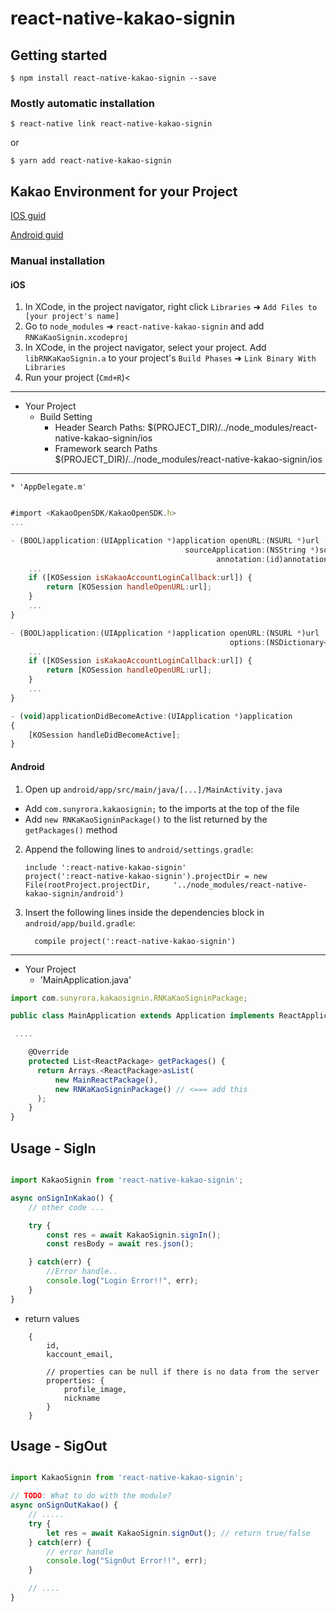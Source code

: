 
# react-native-kakao-signin

## Getting started

`$ npm install react-native-kakao-signin --save`

### Mostly automatic installation

`$ react-native link react-native-kakao-signin`

or

`$ yarn add react-native-kakao-signin`


## Kakao Environment for your Project
[IOS guid](https://developers.kakao.com/docs/ios#시작하기-개발환경-구성)

[Android guid](https://developers.kakao.com/docs/android#시작하기-개발환경-구성)

### Manual installation


#### iOS

1. In XCode, in the project navigator, right click `Libraries` ➜ `Add Files to [your project's name]`
2. Go to `node_modules` ➜ `react-native-kakao-signin` and add `RNKaKaoSignin.xcodeproj`
3. In XCode, in the project navigator, select your project. Add `libRNKaKaoSignin.a` to your project's `Build Phases` ➜ `Link Binary With Libraries`
4. Run your project (`Cmd+R`)<

***
* Your Project
	* Build Setting 
		* Header Search Paths: 
	$(PROJECT_DIR)/../node_modules/react-native-kakao-signin/ios
		* Framework search Paths
	$(PROJECT_DIR)/../node_modules/react-native-kakao-signin/ios

***

	* 'AppDelegate.m'
```js

#import <KakaoOpenSDK/KakaoOpenSDK.h>
...

- (BOOL)application:(UIApplication *)application openURL:(NSURL *)url
                                       sourceApplication:(NSString *)sourceApplication
                                              annotation:(id)annotation {
    ...
    if ([KOSession isKakaoAccountLoginCallback:url]) {
        return [KOSession handleOpenURL:url];
    }
    ...
}

- (BOOL)application:(UIApplication *)application openURL:(NSURL *)url
                                                 options:(NSDictionary<NSString *,id> *)options {
    ...
    if ([KOSession isKakaoAccountLoginCallback:url]) {
        return [KOSession handleOpenURL:url];
    }
    ...    
}

- (void)applicationDidBecomeActive:(UIApplication *)application
{
    [KOSession handleDidBecomeActive];
}

```


#### Android

1. Open up `android/app/src/main/java/[...]/MainActivity.java`
  - Add `com.sunyrora.kakaosignin;` to the imports at the top of the file
  - Add `new RNKaKaoSigninPackage()` to the list returned by the `getPackages()` method
2. Append the following lines to `android/settings.gradle`:
  	```
  	include ':react-native-kakao-signin'
  	project(':react-native-kakao-signin').projectDir = new File(rootProject.projectDir, 	'../node_modules/react-native-kakao-signin/android')
  	```
3. Insert the following lines inside the dependencies block in `android/app/build.gradle`:
  	```
      compile project(':react-native-kakao-signin')

***

* Your Project
	* 'MainApplication.java'
```js
import com.sunyrora.kakaosignin.RNKaKaoSigninPackage;

public class MainApplication extends Application implements ReactApplication {

 ....

    @Override
    protected List<ReactPackage> getPackages() {
      return Arrays.<ReactPackage>asList(
          new MainReactPackage(),
          new RNKaKaoSigninPackage() // <=== add this
      );
    }
}

```


## Usage - SigIn
```javascript

import KakaoSignin from 'react-native-kakao-signin'; 

async onSignInKakao() {
	// other code ...

	try {
		const res = await KakaoSignin.signIn();
		const resBody = await res.json();

	} catch(err) {
		//Error handle..
		console.log("Login Error!!", err);
	}
}
```

* return values
```
	{
		id,
		kaccount_email,
		
		// properties can be null if there is no data from the server
		properties: {
			profile_image,
			nickname
		}
	}
```


## Usage - SigOut
```javascript

import KakaoSignin from 'react-native-kakao-signin'; 

// TODO: What to do with the module?
async onSignOutKakao() {
	// .....
	try {
		let res = await KakaoSignin.signOut(); // return true/false
	} catch(err) {
		// error handle
		console.log("SignOut Error!!", err);
	}

	// ....
}
```
  